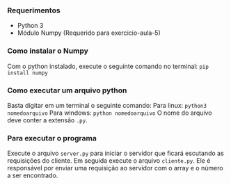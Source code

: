 ### Requerimentos
- Python 3
- Módulo Numpy (Requerido para exercicio-aula-5)

### Como instalar o Numpy
Com o python instalado, execute o seguinte comando no terminal:
`pip install numpy`

### Como executar um arquivo python
Basta digitar em um terminal o seguinte comando:
Para linux: `python3 nomedoarquivo`
Para windows: `python nomedoarquivo`
O nome do arquivo deve conter a extensão `.py`.

### Para executar o programa
Execute o arquivo `server.py` para iniciar o servidor que ficará escutando as requisições do cliente.
Em seguida execute o arquivo `cliente.py`. Ele é responsável por enviar uma requisição ao servidor com o array e o número a ser encontrado.